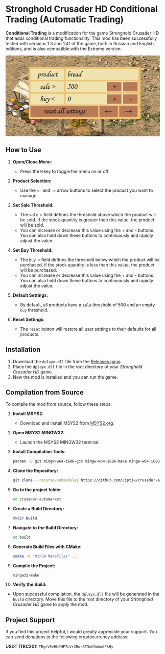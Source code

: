 # Stronghold Crusader HD Conditional Trading (Automatic Trading)

**Conditional Trading** is a modification for the game Stronghold Crusader HD that adds conditional trading functionality. This mod has been successfully tested with versions 1.3 and 1.41 of the game, both in Russian and English editions, and is also compatible with the Extreme version.

<img src="screenshot.jpg" alt="Mod Menu Screenshot" width="600"/>

## How to Use

1. **Open/Close Menu:**
   - Press the `M` key to toggle the menu on or off.

2. **Product Selection:**
   - Use the `<-` and `->` arrow buttons to select the product you want to manage.

3. **Set Sale Threshold:**
   - The `sale >` field defines the threshold above which the product will be sold. If the stock quantity is greater than this value, the product will be sold.
   - You can increase or decrease this value using the + and - buttons. You can also hold down these buttons to continuously and rapidly adjust the value.

4. **Set Buy Threshold:**
   - The `buy <` field defines the threshold below which the product will be purchased. If the stock quantity is less than this value, the product will be purchased.
   - You can increase or decrease this value using the + and - buttons. You can also hold down these buttons to continuously and rapidly adjust the value.

5. **Default Settings:**
   - By default, all products have a `sale` threshold of 500 and an empty `buy` threshold.

6. **Reset Settings:**
   - The `reset` button will restore all user settings to their defaults for all products.

## Installation

1. Download the `dplayx.dll` file from the [Releases page](https://github.com/Ciptik/crusader-automarket/releases).
2. Place the `dplayx.dll` file in the root directory of your *Stronghold Crusader HD* game.
3. Now the mod is installed and you can run the game.

## Compilation from Source

To compile the mod from source, follow these steps:

1. **Install MSYS2:**
   - Download and install MSYS2 from [MSYS2.org](https://www.msys2.org/).

2. **Open MSYS2 MINGW32:**
   - Launch the MSYS2 MINGW32 terminal.

3. **Install Compilation Tools:**
   ```bash
   pacman -S git mingw-w64-i686-gcc mingw-w64-i686-make mingw-w64-i686-cmake
   
4. **Clone the Repository:**
   ```bash
   git clone --recurse-submodules https://github.com/Ciptik/crusader-automarket.git
   ```

5. **Go to the project folder**
   ```bash
   cd crusader-automarket
   ```

6. **Create a Build Directory:**
   ```bash
   mkdir build
   ```

7. **Navigate to the Build Directory:**
   ```bash
   cd build
   ```

8. **Generate Build Files with CMake:**
   ```bash
   cmake -G "MinGW Makefiles" ..
   ```

9. **Compile the Project:**
   ```bash
   mingw32-make
   ```

10. **Verify the Build:**
   - Upon successful compilation, the `dplayx.dll` file will be generated in the `build` directory. Move this file to the root directory of your *Stronghold Crusader HD* game to apply the mod.

## Project Support

If you find this project helpful, I would greatly appreciate your support. You can send donations to the following cryptocurrency address:

**USDT (TRC20):** `TRgeV6eHbQHF7uVrGRor3T3wUGmbxkFkHy`
